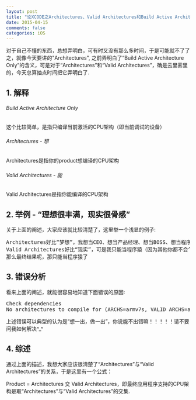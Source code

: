 ```yaml
---
layout: post
title: "论XCODE之Architectures、Valid Architectures和Build Active Architecture Only"
date: 2015-04-15
comments: false
categories: iOS
---
```


对于自己不懂的东西，总想弄明白，可有时又没有那么多时间，于是可能就不了了之，就像今天要讲的"Architectures", 之前弄明白了“Build Active Architecture Only”的含义，可是对于“Architectures”和“Valid Architectures”，确是云里雾里的，今天总算抽点时间把它弄明白了.

## 1. 解释

######  Build Active Architecture Only
 这个比较简单，是指只编译当前激活的CPU架构（即当前调试的设备）

######  Architectures	 - 想
 Architectures是指你的product想编译的CPU架构

######  Valid Architectures - 能
Valid Architectures是指你能编译的CPU架构

## 2. 举例 - “理想很丰满，现实很骨感”
关于上面的阐述，大家应该就比较清楚了，这里举一个浅显的例子:
<pre>
Architectures好比“梦想”，我想当CEO、想当产品经理、想当BOSS、想当程序猿
Valid Architectures好比“现实”，可是我只能当程序猿（因为其他你都不会^_^）
那么最终结果呢，那只能当程序猿了
</pre>

## 3. 错误分析
看来上面的阐述，就能很容易地知道下面错误的原因:
<pre>
Check dependencies
No architectures to compile for (ARCHS=armv7s, VALID_ARCHS=arm64).
</pre>
上述错误可以典型的认为是“想一出，做一出”，你说能不出错嘛！！！！！请不要问我如何解决^_^

## 4. 综述
通过上面的描述，我想大家应该很清楚了“Architectures”与“Valid Architectures”的关系，于是这里有一个公式：

Product = Architectures 交 Valid Architectures，即最终应用程序支持的CPU架构是取“Architectures”与“Valid Architectures”的交集.